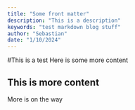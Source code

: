 ```yaml
---
title: "Some front matter"
description: "This is a description"
keywords: "test markdown blog stuff"
author: "Sebastian"
date: "1/10/2024"
---
```


#This is a test
Here is some more content

## This is more content
More is on the way
